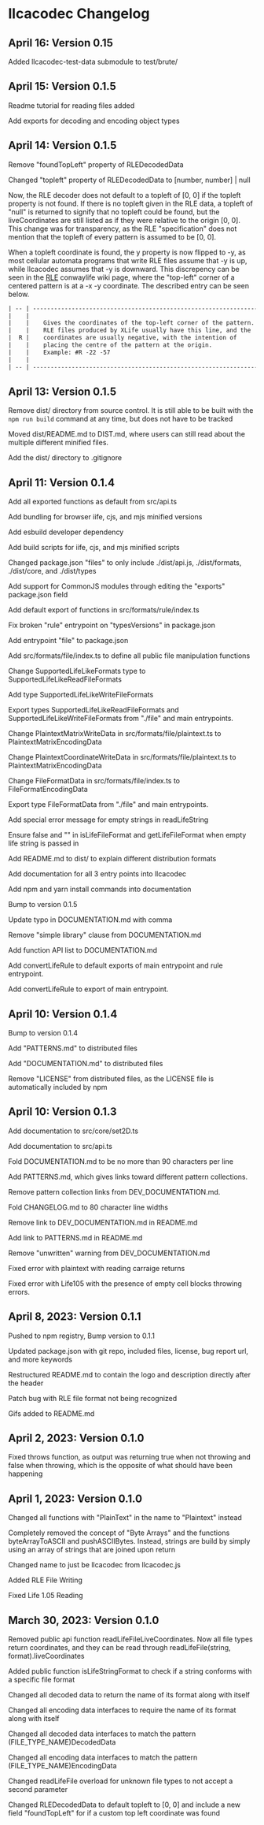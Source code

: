 
# llcacodec Changelog

## April 16: Version 0.15

Added llcacodec-test-data submodule to test/brute/

## April 15: Version 0.1.5

Readme tutorial for reading files added

Add exports for decoding and encoding object types

## April 14: Version 0.1.5

Remove "foundTopLeft" property of RLEDecodedData

Changed "topleft" property of RLEDecodedData to [number, number] | null

Now, the RLE decoder does not default to a topleft of [0, 0] if the topleft
property is not found. If there is no topleft given in the RLE data, a topleft
of "null" is returned to signify that no topleft could be found, but the
liveCoordinates are still listed as if they were relative to the origin [0, 0].
This change was for transparency, as the RLE "specification" does not mention
that the topleft of every pattern is assumed to be [0, 0].

When a topleft coordinate is found, the y property is now flipped to -y, as most
cellular automata programs that write RLE files assume that -y is up, while
llcacodec assumes that -y is downward. This discrepency can be seen in the
[RLE](https://conwaylife.com/wiki/Run_Length_Encoded) conwaylife wiki page,
where the "top-left" corner of a centered pattern
is at a -x -y coordinate. The described entry can be seen below.

```txt
| -- | ------------------------------------------------------------------- |  
|    |                                                                     |  
|    |    Gives the coordinates of the top-left corner of the pattern.     |  
|    |    RLE files produced by XLife usually have this line, and the      |  
|  R |    coordinates are usually negative, with the intention of          |  
|    |    placing the centre of the pattern at the origin.                 |  
|    |    Example: #R -22 -57                                              |  
|    |                                                                     |  
| -- | ------------------------------------------------------------------- |  
```

## April 13: Version 0.1.5

Remove dist/ directory from source control. It is still able to be built
with the ```npm run build``` command at any time, but does not have to be
tracked

Moved dist/README.md to DIST.md, where users can still read about the multiple
different minified files.

Add the dist/ directory to .gitignore

## April 11: Version 0.1.4

Add all exported functions as default from src/api.ts

Add bundling for browser iife, cjs, and mjs minified versions

Add esbuild developer dependency

Add build scripts for iife, cjs, and mjs minified scripts

Changed package.json "files" to only include ./dist/api.js, ./dist/formats,
./dist/core, and ./dist/types

Add support for CommonJS modules through editing the "exports"
package.json field

Add default export of functions in src/formats/rule/index.ts

Fix broken "rule" entrypoint on "typesVersions" in package.json

Add entrypoint "file" to package.json

Add src/formats/file/index.ts to define all public file manipulation functions

Change SupportedLifeLikeFormats type to SupportedLifeLikeReadFileFormats

Add type SupportedLifeLikeWriteFileFormats

Export types SupportedLifeLikeReadFileFormats and
SupportedLifeLikeWriteFileFormats from "./file" and main entrypoints.

Change PlaintextMatrixWriteData in src/formats/file/plaintext.ts
to PlaintextMatrixEncodingData

Change PlaintextCoordinateWriteData in src/formats/file/plaintext.ts
to PlaintextMatrixEncodingData

Change FileFormatData in src/formats/file/index.ts to FileFormatEncodingData

Export type FileFormatData from "./file" and main entrypoints.

Add special error message for empty strings in readLifeString

Ensure false and "" in isLifeFileFormat and getLifeFileFormat when empty
life string is passed in

Add README.md to dist/ to explain different distribution formats

Add documentation for all 3 entry points into llcacodec

Add npm and yarn install commands into documentation

Bump to version 0.1.5

Update typo in DOCUMENTATION.md with comma

Remove "simple library" clause from DOCUMENTATION.md

Add function API list to DOCUMENTATION.md

Add convertLifeRule to default exports of main entrypoint and rule entrypoint.

Add convertLifeRule to export of main entrypoint.

## April 10: Version 0.1.4

Bump to version 0.1.4

Add "PATTERNS.md" to distributed files

Add "DOCUMENTATION.md" to distributed files

Remove "LICENSE" from distributed files, as the LICENSE file is
automatically included by npm

## April 10: Version 0.1.3

Add documentation to src/core/set2D.ts

Add documentation to src/api.ts

Fold DOCUMENTATION.md to be no more than 90 characters per line

Add PATTERNS.md, which gives links toward different pattern collections.  

Remove pattern collection links from DEV_DOCUMENTATION.md.

Fold CHANGELOG.md to 80 character line widths

Remove link to DEV_DOCUMENTATION.md in README.md

Add link to PATTERNS.md in README.md

Remove "unwritten" warning from DEV_DOCUMENTATION.md

Fixed error with plaintext with reading carraige returns

Fixed error with Life105 with the presence of empty cell blocks throwing errors.

## April 8, 2023: Version 0.1.1

Pushed to npm registry, Bump version to 0.1.1

Updated package.json with git repo, included files, license, bug report url,
and more keywords

Restructured README.md to contain the logo and description directly after the
header

Patch bug with RLE file format not being recognized

Gifs added to README.md

## April 2, 2023: Version 0.1.0

Fixed throws function, as output was returning true when not throwing and false
when throwing, which is
the opposite of what should have been happening

## April 1, 2023: Version 0.1.0

Changed all functions with "PlainText" in the name to "Plaintext" instead

Completely removed the concept of "Byte Arrays" and the functions
byteArrayToASCII and pushASCIIBytes. Instead, strings are build by simply using
an array of strings that are joined upon return

Changed name to just be llcacodec from llcacodec.js

Added RLE File Writing

Fixed Life 1.05 Reading

## March 30, 2023: Version 0.1.0

Removed public api function readLifeFileLiveCoordinates. Now all file types
return coordinates, and they can be read through readLifeFile(string,
format).liveCoordinates

Added public function isLifeStringFormat to check if a string conforms with a
specific file format

Changed all decoded data to return the name of its format along with itself

Changed all encoding data interfaces to require the name of its format along
with itself

Changed all decoded data interfaces to match the pattern
(FILE_TYPE_NAME)DecodedData

Changed all encoding data interfaces to match the pattern
(FILE_TYPE_NAME)EncodingData

Changed readLifeFile overload for unknown file types to not accept a second
parameter

Changed RLEDecodedData to default topleft to [0, 0] and include a new field
"foundTopLeft" for if a custom top left coordinate was found
